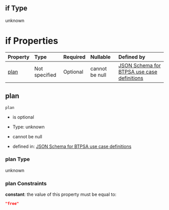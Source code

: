 ## if Type

unknown

# if Properties

| Property      | Type          | Required | Nullable       | Defined by                                                                                                                                                                                                                                    |
| :------------ | :------------ | :------- | :------------- | :-------------------------------------------------------------------------------------------------------------------------------------------------------------------------------------------------------------------------------------------- |
| [plan](#plan) | Not specified | Optional | cannot be null | [JSON Schema for BTPSA use case definitions](btpsa-usecase-properties-services-items-allof-1-then-allof-101-then-allof-2-if-properties-plan.md "undefined#/properties/services/items/allOf/1/then/allOf/101/then/allOf/2/if/properties/plan") |

## plan



`plan`

*   is optional

*   Type: unknown

*   cannot be null

*   defined in: [JSON Schema for BTPSA use case definitions](btpsa-usecase-properties-services-items-allof-1-then-allof-101-then-allof-2-if-properties-plan.md "undefined#/properties/services/items/allOf/1/then/allOf/101/then/allOf/2/if/properties/plan")

### plan Type

unknown

### plan Constraints

**constant**: the value of this property must be equal to:

```json
"free"
```

